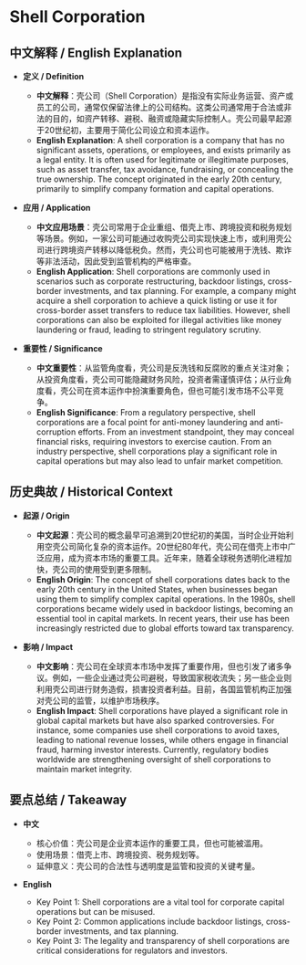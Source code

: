 # Shell Corporation

## 中文解释 / English Explanation

* **定义 / Definition**  
  - **中文解释**：壳公司（Shell Corporation）是指没有实际业务运营、资产或员工的公司，通常仅保留法律上的公司结构。这类公司通常用于合法或非法的目的，如资产转移、避税、融资或隐藏实际控制人。壳公司最早起源于20世纪初，主要用于简化公司设立和资本运作。  
  - **English Explanation**: A shell corporation is a company that has no significant assets, operations, or employees, and exists primarily as a legal entity. It is often used for legitimate or illegitimate purposes, such as asset transfer, tax avoidance, fundraising, or concealing the true ownership. The concept originated in the early 20th century, primarily to simplify company formation and capital operations.

* **应用 / Application**  
  - **中文应用场景**：壳公司常用于企业重组、借壳上市、跨境投资和税务规划等场景。例如，一家公司可能通过收购壳公司实现快速上市，或利用壳公司进行跨境资产转移以降低税负。然而，壳公司也可能被用于洗钱、欺诈等非法活动，因此受到监管机构的严格审查。  
  - **English Application**: Shell corporations are commonly used in scenarios such as corporate restructuring, backdoor listings, cross-border investments, and tax planning. For example, a company might acquire a shell corporation to achieve a quick listing or use it for cross-border asset transfers to reduce tax liabilities. However, shell corporations can also be exploited for illegal activities like money laundering or fraud, leading to stringent regulatory scrutiny.

* **重要性 / Significance**  
  - **中文重要性**：从监管角度看，壳公司是反洗钱和反腐败的重点关注对象；从投资角度看，壳公司可能隐藏财务风险，投资者需谨慎评估；从行业角度看，壳公司在资本运作中扮演重要角色，但也可能引发市场不公平竞争。  
  - **English Significance**: From a regulatory perspective, shell corporations are a focal point for anti-money laundering and anti-corruption efforts. From an investment standpoint, they may conceal financial risks, requiring investors to exercise caution. From an industry perspective, shell corporations play a significant role in capital operations but may also lead to unfair market competition.

## 历史典故 / Historical Context

* **起源 / Origin**  
  - **中文起源**：壳公司的概念最早可追溯到20世纪初的美国，当时企业开始利用空壳公司简化复杂的资本运作。20世纪80年代，壳公司在借壳上市中广泛应用，成为资本市场的重要工具。近年来，随着全球税务透明化进程加快，壳公司的使用受到更多限制。  
  - **English Origin**: The concept of shell corporations dates back to the early 20th century in the United States, when businesses began using them to simplify complex capital operations. In the 1980s, shell corporations became widely used in backdoor listings, becoming an essential tool in capital markets. In recent years, their use has been increasingly restricted due to global efforts toward tax transparency.

* **影响 / Impact**  
  - **中文影响**：壳公司在全球资本市场中发挥了重要作用，但也引发了诸多争议。例如，一些企业通过壳公司避税，导致国家税收流失；另一些企业则利用壳公司进行财务造假，损害投资者利益。目前，各国监管机构正加强对壳公司的监管，以维护市场秩序。  
  - **English Impact**: Shell corporations have played a significant role in global capital markets but have also sparked controversies. For instance, some companies use shell corporations to avoid taxes, leading to national revenue losses, while others engage in financial fraud, harming investor interests. Currently, regulatory bodies worldwide are strengthening oversight of shell corporations to maintain market integrity.

## 要点总结 / Takeaway

* **中文**  
  - 核心价值：壳公司是企业资本运作的重要工具，但也可能被滥用。  
  - 使用场景：借壳上市、跨境投资、税务规划等。  
  - 延伸意义：壳公司的合法性与透明度是监管和投资的关键考量。  

* **English**  
  - Key Point 1: Shell corporations are a vital tool for corporate capital operations but can be misused.  
  - Key Point 2: Common applications include backdoor listings, cross-border investments, and tax planning.  
  - Key Point 3: The legality and transparency of shell corporations are critical considerations for regulators and investors.